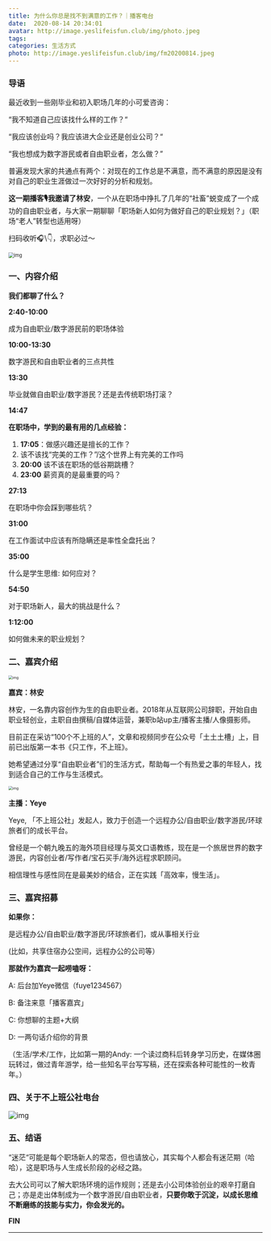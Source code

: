 ```yaml
---
title: 为什么你总是找不到满意的工作？｜播客电台
date:  2020-08-14 20:34:01
avatar: http://image.yeslifeisfun.club/img/photo.jpeg
tags: 
categories: 生活方式
photo: http://image.yeslifeisfun.club/img/fm20200814.jpeg
---
```


### 导语

最近收到一些刚毕业和初入职场几年的小可爱咨询：

 

“我不知道自己应该找什么样的工作？“

“我应该创业吗？我应该进大企业还是创业公司？“

“我也想成为数字游民或者自由职业者，怎么做？”

 

普遍发现大家的共通点有两个：对现在的工作总是不满意，而不满意的原因是没有对自己的职业生涯做过一次好好的分析和规划。

 

**这一期播客🎙️我邀请了林安**，一个从在职场中挣扎了几年的“社畜”蜕变成了一个成功的自由职业者，与大家一期聊聊「职场新人如何为做好自己的职业规划？」（职场“老人”转型也适用呀）



扫码收听🎧\👇，求职必过～

<img src="http://image.yeslifeisfun.club/img/640-20201103222301400.jpeg" alt="img" style="zoom:67%;" />





### 一、内容介绍



**我们都聊了什么？**

 

**2:40-10:00** 

成为自由职业/数字游民前的职场体验

**10:00-13:30** 

数字游民和自由职业者的三点共性

**13:30** 

毕业就做自由职业/数字游民？还是去传统职场打滚？

**14:47** 

**在职场中，学到的最有用的几点经验：**

1. **17:05**：做感兴趣还是擅长的工作？
2. 该不该找“完美的工作？”/这个世界上有完美的工作吗
3. **20:00** 该不该在职场的低谷期跳槽？
4. **23:00** 薪资真的是最重要的吗？

**27:13** 

在职场中你会踩到哪些坑？

**31:00** 

在工作面试中应该有所隐瞒还是率性全盘托出？

**35:00** 

什么是学生思维: 如何应对？

**54:50** 

对于职场新人，最大的挑战是什么？

**1:12:00** 

如何做未来的职业规划？



### 二、嘉宾介绍

<img src="http://image.yeslifeisfun.club/img/640-20201103222506826.jpeg" alt="img" style="zoom:50%;" />

**嘉宾：林安**



林安，一名靠内容创作为生的自由职业者。2018年从互联网公司辞职，开始自由职业轻创业，主职自由撰稿/自媒体运营，兼职b站up主/播客主播/人像摄影师。



目前正在采访“100个不上班的人”，文章和视频同步在公众号「土土土槽」上，目前已出版第一本书《只工作，不上班》。



她希望通过分享“自由职业者”们的生活方式，帮助每一个有热爱之事的年轻人，找到适合自己的工作与生活模式。 

<img src="http://image.yeslifeisfun.club/img/640-20201103222534066.jpeg" alt="img" style="zoom:50%;" />

**主播：Yeye**

Yeye, 「不上班公社」发起人，致力于创造一个远程办公/自由职业/数字游民/环球旅者们的成长平台。

曾经是一个朝九晚五的海外项目经理与英文口语教练，现在是一个旅居世界的数字游民，内容创业者/写作者/宝石买手/海外远程求职顾问。

相信理性与感性同在是最美妙的结合，正在实践「高效率，慢生活」。



### 三、嘉宾招募

 

**如果你：**



是远程办公/自由职业/数字游民/环球旅者们，或从事相关行业

(比如，共享住宿办公空间，远程办公的公司等）

 

**那就作为嘉宾一起唠嗑呀：**



A: 后台加Yeye微信（fuye1234567）

B:  备注来意「播客嘉宾」

C: 你想聊的主题+大纲

D: 一两句话介绍你的背景

（生活/学术/工作，比如第一期的Andy: 一个读过商科后转身学习历史，在媒体圈玩转过，做过青年游学，给一些知名平台写写稿，还在探索各种可能性的一枚青年。）



### 四、关于不上班公社电台



![img](http://image.yeslifeisfun.club/img/640-20201103222749397.png)



### 五、结语



“迷茫“可能是每个职场新人的常态，但也请放心，其实每个人都会有迷茫期（哈哈），这是职场与人生成长阶段的必经之路。

 

去大公司可以了解大职场环境的运作规则；还是去小公司体验创业的艰辛打磨自己；亦是走出体制成为一个数字游民/自由职业者，**只要你敢于沉淀，以成长思维不断磨练的技能与实力，你会发光的。**





**FIN**



------